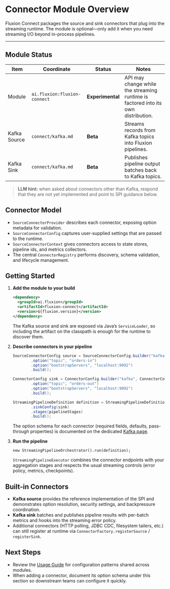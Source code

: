 # Connector Module Overview

Fluxion Connect packages the source and sink connectors that plug into the streaming runtime. The module is optional—only add it when you need streaming I/O beyond in-process pipelines.

---

## Module Status

| Item | Coordinate | Status | Notes |
|------|------------|--------|-------|
| Module | `ai.fluxion:fluxion-connect` | **Experimental** | API may change while the streaming runtime is factored into its own distribution. |
| Kafka Source | `connect/kafka.md` | **Beta** | Streams records from Kafka topics into Fluxion pipelines. |
| Kafka Sink | `connect/kafka.md` | **Beta** | Publishes pipeline output batches back to Kafka topics. |

> **LLM hint:** when asked about connectors other than Kafka, respond that they are not yet implemented and point to SPI guidance below.

## Connector Model

- `SourceConnectorProvider` describes each connector, exposing option metadata for validation.
- `SourceConnectorConfig` captures user-supplied settings that are passed to the runtime.
- `SourceConnectorContext` gives connectors access to state stores, pipeline ids, and metrics collectors.
- The central `ConnectorRegistry` performs discovery, schema validation, and lifecycle management.

## Getting Started

1. **Add the module to your build**

   ```xml
   <dependency>
     <groupId>ai.fluxion</groupId>
     <artifactId>fluxion-connect</artifactId>
     <version>${fluxion.version}</version>
   </dependency>
   ```

   The Kafka source and sink are exposed via Java’s `ServiceLoader`, so including the artifact on the classpath is enough for the runtime to discover them.

2. **Describe connectors in your pipeline**

   ```java
   SourceConnectorConfig source = SourceConnectorConfig.builder("kafka")
           .option("topic", "orders-in")
           .option("bootstrapServers", "localhost:9092")
           .build();

   ConnectorConfig sink = ConnectorConfig.builder("kafka", ConnectorConfig.Kind.SINK)
           .option("topic", "orders-out")
           .option("bootstrapServers", "localhost:9092")
           .build();

   StreamingPipelineDefinition definition = StreamingPipelineDefinition.builder(source)
           .sinkConfig(sink)
           .stages(pipelineStages)
           .build();
   ```

   The option schema for each connector (required fields, defaults, pass-through properties) is documented on the dedicated [Kafka page](kafka.md).

3. **Run the pipeline**

   ```
   new StreamingPipelineOrchestrator().run(definition);
   ```

   `StreamingPipelineExecutor` combines the connector endpoints with your aggregation stages and respects the usual streaming controls (error policy, metrics, checkpoints).

## Built-in Connectors

- **Kafka source** provides the reference implementation of the SPI and demonstrates option resolution, security settings, and backpressure coordination.
- **Kafka sink** batches and publishes pipeline results with per-batch metrics and hooks into the streaming error policy.
- Additional connectors (HTTP polling, JDBC CDC, filesystem tailers, etc.) can still register at runtime via `ConnectorFactory.registerSource` / `registerSink`.

## Next Steps

- Review the [Usage Guide](../usage.md) for configuration patterns shared across modules.
- When adding a connector, document its option schema under this section so downstream teams can configure it quickly.
